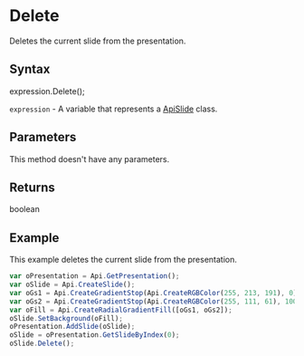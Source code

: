 # Delete

Deletes the current slide from the presentation.

## Syntax

expression.Delete();

`expression` - A variable that represents a [ApiSlide](../ApiSlide.md) class.

## Parameters

This method doesn't have any parameters.

## Returns

boolean

## Example

This example deletes the current slide from the presentation.

```javascript
var oPresentation = Api.GetPresentation();
var oSlide = Api.CreateSlide();
var oGs1 = Api.CreateGradientStop(Api.CreateRGBColor(255, 213, 191), 0);
var oGs2 = Api.CreateGradientStop(Api.CreateRGBColor(255, 111, 61), 100000);
var oFill = Api.CreateRadialGradientFill([oGs1, oGs2]);
oSlide.SetBackground(oFill);
oPresentation.AddSlide(oSlide);
oSlide = oPresentation.GetSlideByIndex(0);
oSlide.Delete();
```
